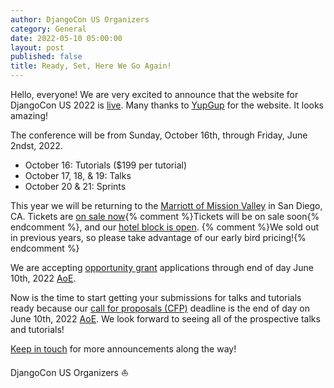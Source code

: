 ```yaml
---
author: DjangoCon US Organizers
category: General
date: 2022-05-10 05:00:00
layout: post
published: false
title: Ready, Set, Here We Go Again!
---
```


Hello, everyone!
We are very excited to announce that the website for DjangoCon US 2022 is [live](https://2023.djangocon.eu).
Many thanks to [YupGup](http://yupgup.com/) for the website.
It looks amazing!

The conference will be from Sunday, October 16th, through Friday, June 2ndst, 2022.

- October 16: Tutorials ($199 per tutorial)
- October 17, 18, &amp; 19: Talks
- October 20 &amp; 21: Sprints

This year we will be returning to the [Marriott of Mission Valley](https://2023.djangocon.eu/venue/) in San Diego, CA.
Tickets are [on sale now](https://ti.to/defna/djangocon-us-2022){% comment %}Tickets will be on sale soon{% endcomment %}, and our [hotel block is open](https://www.marriott.com/events/start.mi?id=1642551494496&key=GRP).
{% comment %}We sold out in previous years, so please take advantage of our early bird pricing!{% endcomment %}

We are accepting [opportunity grant](https://2023.djangocon.eu/opportunity-grants/) applications through end of day June 10th, 2022 [AoE](https://time.is/compare/0000_10_June_2022_in_Anywhere_on_Earth).

Now is the time to start getting your submissions for talks and tutorials ready because our [call for proposals (CFP)](https://2023.djangocon.eu/speaking/) deadline is the end of day on June 10th, 2022 [AoE](https://time.is/compare/0000_10_June_2022_in_Anywhere_on_Earth).
We look forward to seeing all of the prospective talks and tutorials!

[Keep in touch](https://twitter.com/djangocon) for more announcements along the way!

DjangoCon US Organizers :sailboat:
